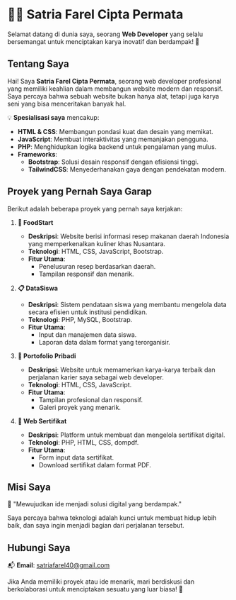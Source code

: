 # 👨‍💻 Satria Farel Cipta Permata  

Selamat datang di dunia saya, seorang **Web Developer** yang selalu bersemangat untuk menciptakan karya inovatif dan berdampak! 🌟  

## Tentang Saya  
Hai! Saya **Satria Farel Cipta Permata**, seorang web developer profesional yang memiliki keahlian dalam membangun website modern dan responsif. Saya percaya bahwa sebuah website bukan hanya alat, tetapi juga karya seni yang bisa menceritakan banyak hal.  

💡 **Spesialisasi saya** mencakup:  
- **HTML & CSS**: Membangun pondasi kuat dan desain yang memikat.  
- **JavaScript**: Membuat interaktivitas yang memanjakan pengguna.  
- **PHP**: Menghidupkan logika backend untuk pengalaman yang mulus.  
- **Frameworks**:  
  - **Bootstrap**: Solusi desain responsif dengan efisiensi tinggi.  
  - **TailwindCSS**: Menyederhanakan gaya dengan pendekatan modern.  

## Proyek yang Pernah Saya Garap  
Berikut adalah beberapa proyek yang pernah saya kerjakan:  

1. **🌾 FoodStart**  
   - **Deskripsi**: Website berisi informasi resep makanan daerah Indonesia yang memperkenalkan kuliner khas Nusantara.  
   - **Teknologi**: HTML, CSS, JavaScript, Bootstrap.  
   - **Fitur Utama**:  
     - Penelusuran resep berdasarkan daerah.  
     - Tampilan responsif dan menarik.  

2. **📋 DataSiswa**  
   - **Deskripsi**: Sistem pendataan siswa yang membantu mengelola data secara efisien untuk institusi pendidikan.  
   - **Teknologi**: PHP, MySQL, Bootstrap.  
   - **Fitur Utama**:  
     - Input dan manajemen data siswa.  
     - Laporan data dalam format yang terorganisir.  

3. **🎨 Portofolio Pribadi**  
   - **Deskripsi**: Website untuk memamerkan karya-karya terbaik dan perjalanan karier saya sebagai web developer.  
   - **Teknologi**: HTML, CSS, JavaScript.  
   - **Fitur Utama**:  
     - Tampilan profesional dan responsif.  
     - Galeri proyek yang menarik.  

4. **📜 Web Sertifikat**  
   - **Deskripsi**: Platform untuk membuat dan mengelola sertifikat digital.  
   - **Teknologi**: PHP, HTML, CSS, dompdf.  
   - **Fitur Utama**:  
     - Form input data sertifikat.  
     - Download sertifikat dalam format PDF.  

## Misi Saya  
🌟 "Mewujudkan ide menjadi solusi digital yang berdampak."  

Saya percaya bahwa teknologi adalah kunci untuk membuat hidup lebih baik, dan saya ingin menjadi bagian dari perjalanan tersebut.  

## Hubungi Saya  
📬 **Email**: satriafarel40@gmail.com  

Jika Anda memiliki proyek atau ide menarik, mari berdiskusi dan berkolaborasi untuk menciptakan sesuatu yang luar biasa! 🚀  

